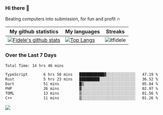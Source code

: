 ### Hi there 👋
<p>Beating computers into submission, for fun and profit 🔥</p>

|My github statistics|My languages|Streaks|
|-|-|-|
|[![Fidele's github stats](https://github-readme-stats.vercel.app/api?username=itfidele&count_private=true&show_icons=true&theme=dark&hide_title=true)](https://github.com/itfidele)|[![Top Langs](https://github-readme-stats.vercel.app/api/top-langs/?username=itfidele&show_icons=true&langs_count=8&theme=dark&layout=compact&hide_title=true)](https://github.com/itfidele)|![itfidele](https://github-readme-streak-stats.herokuapp.com/?user=itfidele&theme=dark)

### Over the Last 7 Days
<!--START_SECTION:waka-->

```txt
Total Time: 14 hrs 46 mins

TypeScript       6 hrs 58 mins   ███████████▓░░░░░░░░░░░░░   47.19 %
Rust             5 hrs 23 mins   █████████░░░░░░░░░░░░░░░░   36.52 %
Dart             51 mins         █▒░░░░░░░░░░░░░░░░░░░░░░░   05.84 %
PHP              26 mins         ▓░░░░░░░░░░░░░░░░░░░░░░░░   02.97 %
TOML             13 mins         ▒░░░░░░░░░░░░░░░░░░░░░░░░   01.56 %
C++              11 mins         ▒░░░░░░░░░░░░░░░░░░░░░░░░   01.26 %
```

<!--END_SECTION:waka-->

![](https://komarev.com/ghpvc/?username=itfidele)
